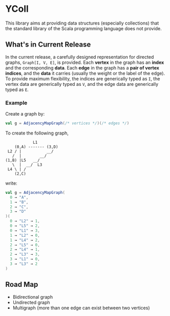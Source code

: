 # YColl

This library aims at providing data structures (especially collections) that the standard library of the Scala programming language does not provide. 

## What's in Current Release

In the current release, a carefully designed representation for directed graphs, `Graph[I, V, E]`, is provided. Each **vertex** in the graph has an **index** and the corresponding **data**. Each **edge** in the graph has a **pair of vertex indices**, and the **data** it carries (usually the weight or the label of the edge). To provide maximum flexibility, the indices are generically typed as `I`, the vertex data are generically typed as `V`, and the edge data are generically typed as `E`.

### Example
Create a graph by:

```scala
val g = AdjacencyMapGraph(/* vertices */)(/* edges */)
```

To create the following graph, 

                L1
        (0,A) ------- (3,D)
     L2 / |           __/
       /  |        __/
    (1,B) |L5   __/
       \  |  __/  L3
     L4 \ | /
        (2,C)

write:

```scala
val g = AdjacencyMapGraph(
  0 → "A",
  1 → "B",
  2 → "C",
  3 → "D"
)(
  0 → "L2" → 1,
  0 → "L5" → 2,
  0 → "L1" → 3,
  1 → "L2" → 0,
  1 → "L4" → 2,
  2 → "L5" → 0,
  2 → "L4" → 1,
  2 → "L3" → 3,
  3 → "L1" → 0,
  3 → "L3" → 2
)
```


## Road Map
* Bidirectional graph
* Undirected graph
* Multigraph (more than one edge can exist between two vertices)